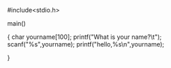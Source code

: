 #include<stdio.h>

main()

{
      char yourname[100];
      printf("What is your name?\t");
      scanf("%s",yourname);
      printf("hello,%s\n",yourname);

}


